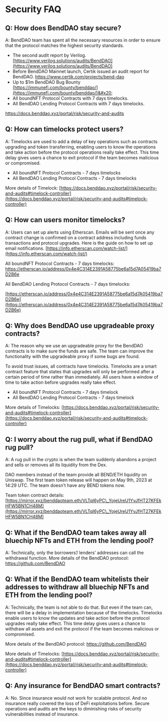 # Security FAQ

## Q: How does BendDAO stay secure?&#x20;

A: BendDAO team has spent all the necessary resources in order to ensure that the protocol matches the highest security standards.

* The second audit report by Verilog. [https://www.verilog.solutions/audits/BendDAO](https://www.verilog.solutions/audits/BendDAO)
* Before BendDAO Mainnet launch, Certik issued an audit report for BendDAO. [https://www.certik.com/projects/bend-dao ](https://www.certik.com/projects/bend-dao)
* Up to $1m BendDAO Bug Bounty [https://immunefi.com/bounty/benddao/](https://immunefi.com/bounty/benddao/)&#x20;
* All boundNFT Protocol Contracts with 7 days timelocks.
* All BendDAO Lending Protocol Contracts with 7 days timelocks.

https://docs.benddao.xyz/portal/risk/security-and-audits

## Q: How can timelocks protect users?&#x20;

A: Timelocks are used to add a delay of key operations such as contracts upgrading and token transferring, enabling users to know the operations and take action before the protocol operations really take effect. This time delay gives users a chance to exit protocol if the team becomes malicious or compromised.

* All boundNFT Protocol Contracts - 7 days timelocks&#x20;
* All BendDAO Lending Protocol Contracts - 7 days timelocks&#x20;

More details of Timelock: [https://docs.benddao.xyz/portal/risk/security-and-audits#timelock-controller](https://docs.benddao.xyz/portal/risk/security-and-audits#timelock-controller)

## Q: How can users monitor timelocks?&#x20;

A: Users can set up alerts using Etherscan. Emails will be sent once any contract change is confirmed on a contract address including funds transactions and protocol upgrades. Here is the guide on how to set up email notifications. [https://info.etherscan.com/watch-list/](https://info.etherscan.com/watch-list/)

All boundNFT Protocol Contracts - 7 days timelocks: [https://etherscan.io/address/0x4e4C314E2391A58775be6a15d7A05419ba7D2B6e ](https://etherscan.io/address/0x4e4C314E2391A58775be6a15d7A05419ba7D2B6e)

All BendDAO Lending Protocol Contracts - 7 days timelocks:&#x20;

[https://etherscan.io/address/0x4e4C314E2391A58775be6a15d7A05419ba7D2B6e](https://etherscan.io/address/0x4e4C314E2391A58775be6a15d7A05419ba7D2B6e)

## Q: Why does BendDAO use upgradeable proxy contracts?&#x20;

A: The reason why we use an upgradeable proxy for the BendDAO contracts is to make sure the funds are safe. The team can improve the functionality with the upgradeable proxy if some bugs are found.

To avoid trust issues, all contracts have timelocks. Timelocks are a smart contract feature that states that upgrades will only be performed after a certain period of time rather than immediately. All users have a window of time to take action before upgrades really take effect.

* All boundNFT Protocol Contracts - 7 days timelock&#x20;
* All BendDAO Lending Protocol Contracts - 7 days timelock&#x20;

More details of Timelocks: [https://docs.benddao.xyz/portal/risk/security-and-audits#timelock-controller](https://docs.benddao.xyz/portal/risk/security-and-audits#timelock-controller)

## Q: I worry about the rug pull, what if BendDAO rug pull?&#x20;

A: A rug pull in the crypto is when the team suddenly abandons a project and sells or removes all its liquidity from the Dex.

DAO members instead of the team provide all BEND/ETH liquidity on Uniswap. The first team token release will happen on May 9th, 2023 at 14:29 UTC. The team doesn’t have any BEND tokens now.

Team token contract details: [https://mirror.xyz/benddaoteam.eth/VLTqI6yPC\_YojeUreU1YvJfHT27KFEkHFW5BN1CH48M](https://mirror.xyz/benddaoteam.eth/VLTqI6yPC\_YojeUreU1YvJfHT27KFEkHFW5BN1CH48M)

## Q: What if the BendDAO team takes away all bluechip NFTs and ETH from the lending pool?&#x20;

A: Technically, only the borrowers’/ lenders’ addresses can call the withdrawal function. More details of the BendDAO protocol: https://github.com/BendDAO

## Q: What if the BendDAO team whitelists their addresses to withdraw all bluechip NFTs and ETH from the lending pool?&#x20;

A: Technically, the team is not able to do that. But even if the team can, there will be a delay in implementation because of the timelocks. Timelocks enable users to know the updates and take action before the protocol upgrades really take effect. This time delay gives users a chance to withdraw all assets and exit the protocol if the team becomes malicious or compromised.

More details of the BendDAO protocol: [https://github.com/BendDAO ](https://github.com/BendDAO)

More details of Timelocks: [https://docs.benddao.xyz/portal/risk/security-and-audits#timelock-controller](https://docs.benddao.xyz/portal/risk/security-and-audits#timelock-controller)

## Q: Any insurance for BendDAO smart contracts?&#x20;

A: No. Since insurance would not work for scalable protocol. And no insurance really covered the loss of DeFi exploitations before. Secure operations and audits are the keys to diminishing risks of security vulnerabilities instead of insurance.
